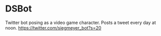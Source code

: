 # DSBot
Twitter bot posing as a video game character. Posts a tweet every day at noon.
https://twitter.com/siegmeyer_bot?s=20
